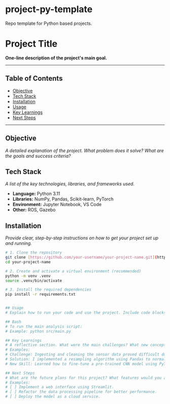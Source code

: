 # project-py-template
Repo template for Python based projects.

# Project Title

**One-line description of the project's main goal.**

---

## Table of Contents
- [Objective](#objective)
- [Tech Stack](#tech-stack)
- [Installation](#installation)
- [Usage](#usage)
- [Key Learnings](#key-learnings)
- [Next Steps](#next-steps)

---

## Objective
*A detailed explanation of the project. What problem does it solve? What are the goals and success criteria?*

## Tech Stack
*A list of the key technologies, libraries, and frameworks used.*
- **Language:** Python 3.11
- **Libraries:** NumPy, Pandas, Scikit-learn, PyTorch
- **Environment:** Jupyter Notebook, VS Code
- **Other:** ROS, Gazebo

## Installation
*Provide clear, step-by-step instructions on how to get your project set up and running.*
```bash
# 1. Clone the repository
git clone [https://github.com/your-username/your-project-name.git](https://github.com/your-username/your-project-name.git)
cd your-project-name

# 2. Create and activate a virtual environment (recommended)
python -m venv .venv
source .venv/bin/activate

# 3. Install the required dependencies
pip install -r requirements.txt


## Usage
# Explain how to run your code and use the project. Include code blocks with example commands.

## Bash
# To run the main analysis script:
# Example: python src/main.py

## Key Learnings
# A reflective section. What were the main challenges? What new concepts or techniques did you learn? This is # very important for recruiters.
# Examples:
# Challenge: Ingesting and cleaning the sensor data proved difficult due to inconsistent timestamps.
# Solution: I implemented a resampling algorithm using Pandas to normalize the data.
# New Skill: Learned how to fine-tune a pre-trained CNN model using PyTorch.

## Next Steps
# What are the future plans for this project? What features would you add next?
# Examples:
# [ ] Implement a web interface using Streamlit.
# [ ] Refactor the data processing pipeline for better performance.
# [ ] Deploy the model as a cloud service.



